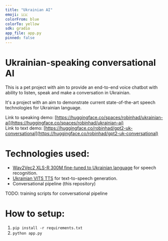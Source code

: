 ```yaml
---
title: "Ukrainian AI"
emoji: 🇺🇦
colorFrom: blue
colorTo: yellow
sdk: gradio
app_file: app.py
pinned: false
---
```


# Ukrainian-speaking conversational AI
This is a pet project with aim to provide an end-to-end voice chatbot with ability to listen, speak and make a conversation in Ukrainian.

It's a project with an aim to demonstrate current state-of-the-art speech technologies for Ukrainian language.

Link to speaking demo: [https://huggingface.co/spaces/robinhad/ukrainian-ai](https://huggingface.co/spaces/robinhad/ukrainian-ai)  
Link to text demo: [https://huggingface.co/robinhad/gpt2-uk-conversational](https://huggingface.co/robinhad/gpt2-uk-conversational)
# Technologies used:

- [Wav2Vec2 XLS-R 300M fine-tuned to Ukrainian language](https://huggingface.co/Yehor/wav2vec2-xls-r-300m-uk-with-small-lm) for speech recognition.
- [Ukrainian VITS TTS](https://github.com/robinhad/ukrainian-tts) for text-to-speech generation.
- Conversational pipeline (this repository)

TODO: training scripts for conversational pipeline

# How to setup:

1. `pip install -r requirements.txt`
2. `python app.py`
